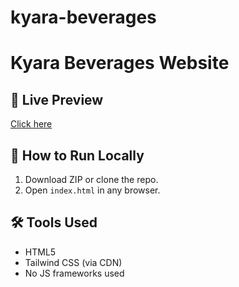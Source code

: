 # kyara-beverages
# Kyara Beverages Website

## 🔗 Live Preview
[Click here](https://dharshinics.github.io/kyara-beverages/)

## 📁 How to Run Locally
1. Download ZIP or clone the repo.
2. Open `index.html` in any browser.

## 🛠️ Tools Used
- HTML5
- Tailwind CSS (via CDN)
- No JS frameworks used
